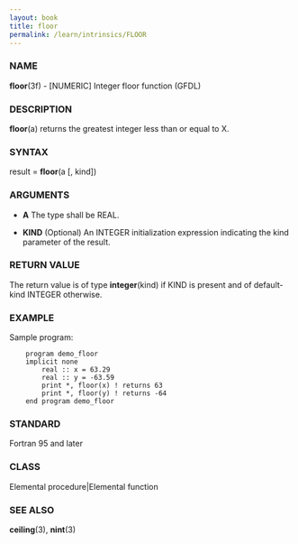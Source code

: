 ```yaml
---
layout: book
title: floor
permalink: /learn/intrinsics/FLOOR
---
```

### NAME

__floor__(3f) - \[NUMERIC\] Integer floor function
(GFDL)

### DESCRIPTION

__floor__(a) returns the greatest integer less than or equal to X.

### SYNTAX

result = __floor__(a \[, kind\])

### ARGUMENTS

  - __A__
    The type shall be REAL.

  - __KIND__
    (Optional) An INTEGER initialization expression indicating the kind
    parameter of the result.

### RETURN VALUE

The return value is of type __integer__(kind) if KIND is present and of
default-kind INTEGER otherwise.

### EXAMPLE

Sample program:

```
    program demo_floor
    implicit none
        real :: x = 63.29
        real :: y = -63.59
        print *, floor(x) ! returns 63
        print *, floor(y) ! returns -64
    end program demo_floor
```

### STANDARD

Fortran 95 and later

### CLASS

Elemental procedure\|Elemental function

### SEE ALSO

__ceiling__(3), __nint__(3)
